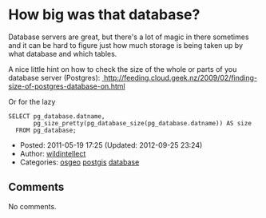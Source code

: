 # How big was that database?

Database servers are great, but there's a lot of magic in there sometimes and it can be hard to figure just how much storage is being taken up by what database and which tables.

A nice little hint on how to check the size of the whole or parts of you database server (Postgres): <a href="http://feeding.cloud.geek.nz/2009/02/finding-size-of-postgres-database-on.html" class="ext-link"> http://feeding.cloud.geek.nz/2009/02/finding-size-of-postgres-database-on.html</a>

Or for the lazy

    SELECT pg_database.datname,
           pg_size_pretty(pg_database_size(pg_database.datname)) AS size
      FROM pg_database;

-   Posted: 2011-05-19 17:25 (Updated: 2012-09-25 23:24)
-   Author: [wildintellect](author/wildintellect.html)
-   Categories: [osgeo](category/osgeo.html) [postgis](category/postgis.html) [database](category/database.html)

## Comments

No comments.
